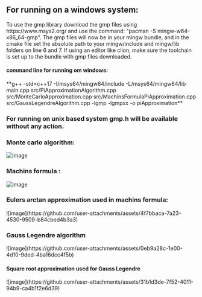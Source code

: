 <h2>For running on a windows system:</h2>
To use the gmp library download the gmp files using https://www.msys2.org/ and use the command: "pacman -S mingw-w64-x86_64-gmp". The gmp files will now be in your mingw bundle, and in the cmake file set the absolute path to your mingw/include and mingw/lib folders on line 6 and 7. If using an editor like clion, make sure the toolchain is set up to the bundle with gmp files downloaded.

<h4>command line for running om windows:</h4>
**g++ -std=c++17 -I/msys64/mingw64/include -L/msys64/mingw64/lib main.cpp src/PiApproximationAlgorithm.cpp src/MonteCarloApproximation.cpp src/MachinsFormulaPiApproximation.cpp src/GaussLegendreAlgorithm.cpp -lgmp -lgmpxx -o piApproximation**
<h3>For running on unix based system gmp.h will be available without any action.</h3>

<h3>Monte carlo algorithm:</h3>

![image](https://github.com/user-attachments/assets/c9b02bde-339f-42e2-9f47-209e31c25f9b)

<h3>Machins formula :</h3>

![image](https://github.com/user-attachments/assets/17842720-39b5-4188-ae9e-e0121cbe2cd7)

<h3>Eulers arctan approximation used in machins formula:</h3>
![image](https://github.com/user-attachments/assets/4f7bbaca-7a23-4530-9509-b84cbed4b3a3)

<h3>Gauss Legendre algorithm</h3>
![image](https://github.com/user-attachments/assets/0eb9a28c-1e00-4d10-9ded-4ba16dcc4f5b)
<h4>Square root approximation used for Gauss Legendre</h4>
![image](https://github.com/user-attachments/assets/31b1d3de-7f52-4011-94b9-ca4b1f2e6d39)

